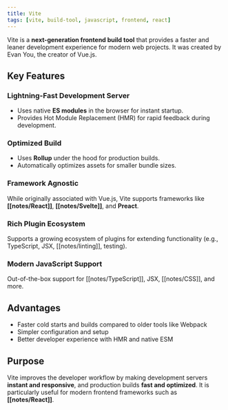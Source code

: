 ```yaml
---
title: Vite
tags: [vite, build-tool, javascript, frontend, react]
---
```

Vite is a **next-generation frontend build tool** that provides a faster and leaner development experience for modern web projects. It was created by Evan You, the creator of Vue.js.

## Key Features
### Lightning-Fast Development Server
- Uses native **ES modules** in the browser for instant startup.  
- Provides Hot Module Replacement (HMR) for rapid feedback during development.  
### Optimized Build
- Uses **Rollup** under the hood for production builds.  
- Automatically optimizes assets for smaller bundle sizes.  
### Framework Agnostic
While originally associated with Vue.js, Vite supports frameworks like **[[notes/React]]**, **[[notes/Svelte]]**, and **Preact**.
### Rich Plugin Ecosystem
Supports a growing ecosystem of plugins for extending functionality (e.g., TypeScript, JSX, [[notes/linting]], testing).
### Modern JavaScript Support
Out-of-the-box support for [[notes/TypeScript]], JSX, [[notes/CSS]], and more.

## Advantages
- Faster cold starts and builds compared to older tools like Webpack  
- Simpler configuration and setup  
- Better developer experience with HMR and native ESM  

## Purpose
Vite improves the developer workflow by making development servers **instant and responsive**, and production builds **fast and optimized**. It is particularly useful for modern frontend frameworks such as **[[notes/React]]**.
